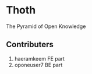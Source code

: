 # Thoth
The Pyramid of Open Knowledge  

## Contributers
1. haeramkeem   FE part
2. oponeuser7   BE part